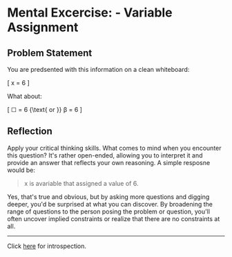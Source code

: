 # Mental Excercise: - Variable Assignment

## Problem Statement

You are predsented with this information on a clean whiteboard: 

\[
x = 6
\]

What about:

\[
☐ = 6 {\text{ or }} β = 6
\]

## Reflection

Apply your critical thinking skills. What comes to mind when you encounter this question? It's rather open-ended, allowing you to interpret it and provide an answer that reflects your own reasoning.  A simple resposne would be:

> x is avariable that assigned a value of 6.

Yes, that's true and obvious, but by asking more questions and digging deeper, you'd be surprised at what you can discover. By broadening the range of questions to the person posing the problem or question, you'll often uncover implied constraints or realize that there are no constraints at all.

---
Click [here](x_equal_6_retro.md) for introspection.
